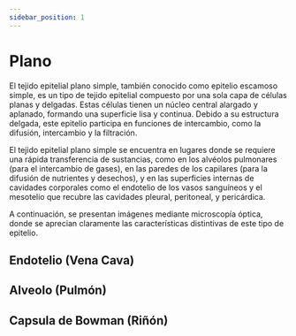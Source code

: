 ```yaml
---
sidebar_position: 1
---
```


# Plano

El tejido epitelial plano simple, también conocido como epitelio escamoso simple, es un tipo de tejido epitelial compuesto por una sola capa de células planas y delgadas. Estas células tienen un núcleo central alargado y aplanado, formando una superficie lisa y continua. Debido a su estructura delgada, este epitelio participa en funciones de intercambio, como la difusión, intercambio y la filtración.

El tejido epitelial plano simple se encuentra en lugares donde se requiere una rápida transferencia de sustancias, como en los alvéolos pulmonares (para el intercambio de gases), en las paredes de los capilares (para la difusión de nutrientes y desechos), y en las superficies internas de cavidades corporales como el endotelio de los vasos sanguíneos y el mesotelio que recubre las cavidades pleural, peritoneal, y pericárdica.

A continuación, se presentan imágenes mediante microscopía óptica, donde se aprecian claramente las características distintivas de este tipo de epitelio.

## Endotelio (Vena Cava)

## Alveolo (Pulmón)

## Capsula de Bowman (Riñón)
